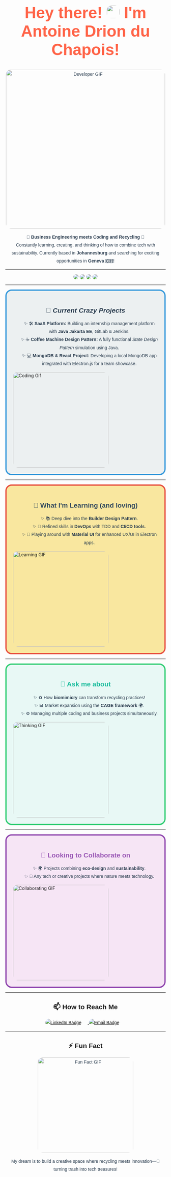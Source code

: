 <h1 align="center" style="font-size: 50px; color: #ff6347;">
  Hey there! <img src="https://media.giphy.com/media/hvRJCLFzcasrR4ia7z/giphy.gif" width="40px"> I'm Antoine Drion du Chapois!
</h1>

<p align="center">
  <img src="https://media.giphy.com/media/l2JHRhAtnJSDNJ2py/giphy.gif" alt="Developer GIF" width="500">
</p>

<p align="center">
  <strong>🚀 Business Engineering meets Coding and Recycling 🌿</strong><br>
  Constantly learning, creating, and thinking of how to combine tech with sustainability. Currently based in <strong>Johannesburg</strong> and searching for exciting opportunities in <strong>Geneva 🇨🇭</strong>!
</p>

---

<div align="center">
  <img src="https://img.shields.io/badge/Java-Jakarta%20EE-orange?style=for-the-badge&logo=java&logoColor=white">
  <img src="https://img.shields.io/badge/React-JS-blue?style=for-the-badge&logo=react&logoColor=white">
  <img src="https://img.shields.io/badge/Docker-Compose-blue?style=for-the-badge&logo=docker&logoColor=white">
  <img src="https://img.shields.io/badge/MongoDB-Database-green?style=for-the-badge&logo=mongodb&logoColor=white">
</div>

---

<div style="border: 4px solid #3498db; padding: 20px; border-radius: 20px; background-color: #ecf0f1;">
  <h2 align="center" style="color: #2c3e50;">🔭 <i>Current Crazy Projects</i></h2>
  <ul style="list-style-type: none; text-align: center;">
    <li>🛠️ <strong>SaaS Platform:</strong> Building an internship management platform with <strong>Java Jakarta EE</strong>, GitLab & Jenkins.</li>
    <li>☕ <strong>Coffee Machine Design Pattern:</strong> A fully functional <i>State Design Pattern</i> simulation using Java.</li>
    <li>💻 <strong>MongoDB & React Project:</strong> Developing a local MongoDB app integrated with Electron.js for a team showcase.</li>
  </ul>
  <img src="https://media.giphy.com/media/l4pTfx2qLszoacZRS/giphy.gif" alt="Coding Gif" width="300">
</div>

---

<div style="border: 4px solid #e74c3c; padding: 20px; border-radius: 20px; background-color: #f9e79f;">
  <h2 align="center" style="color: #34495e;">🌱 What I'm Learning (and loving)</h2>
  <ul style="list-style-type: none; text-align: center;">
    <li>📚 Deep dive into the <strong>Builder Design Pattern</strong>.</li>
    <li>🔧 Refined skills in <strong>DevOps</strong> with TDD and <strong>CI/CD tools</strong>.</li>
    <li>🎨 Playing around with <strong>Material UI</strong> for enhanced UX/UI in Electron apps.</li>
  </ul>
  <img src="https://media.giphy.com/media/l378khQxt68syiWJy/giphy.gif" alt="Learning GIF" width="300">
</div>

---

<div style="border: 4px solid #2ecc71; padding: 20px; border-radius: 20px; background-color: #e8f8f5;">
  <h2 align="center" style="color: #1abc9c;">💬 Ask me about</h2>
  <ul style="list-style-type: none; text-align: center;">
    <li>♻️ How <strong>biomimicry</strong> can transform recycling practices!</li>
    <li>📊 Market expansion using the <strong>CAGE framework</strong> 🌍.</li>
    <li>⚙️ Managing multiple coding and business projects simultaneously.</li>
  </ul>
  <img src="https://media.giphy.com/media/3o6Zt8zb1u0pFRaTKk/giphy.gif" alt="Thinking GIF" width="300">
</div>

---

<div style="border: 4px solid #8e44ad; padding: 20px; border-radius: 20px; background-color: #f6e5f5;">
  <h2 align="center" style="color: #9b59b6;">👯 Looking to Collaborate on</h2>
  <ul style="list-style-type: none; text-align: center;">
    <li>🌍 Projects combining <strong>eco-design</strong> and <strong>sustainability</strong>.</li>
    <li>🤖 Any tech or creative projects where nature meets technology.</li>
  </ul>
  <img src="https://media.giphy.com/media/l3q2wJsC23ikF6Dwc/giphy.gif" alt="Collaborating GIF" width="300">
</div>

---

<h2 align="center">📫 How to Reach Me</h2>
<p align="center">
  <a href="https://linkedin.com/in/antoine-drionduchapois" target="_blank">
    <img src="https://img.shields.io/badge/-LinkedIn-0077B5?style=for-the-badge&logo=linkedin&logoColor=white" alt="LinkedIn Badge">
  </a>
  <a href="mailto:ant-drion@businessengineering.com">
    <img src="https://img.shields.io/badge/-Email-D14836?style=for-the-badge&logo=gmail&logoColor=white" alt="Email Badge">
  </a>
</p>

---

<h2 align="center">⚡ Fun Fact</h2>
<p align="center">
  <img src="https://media.giphy.com/media/3oEjHCWdU7F4hbZMIY/giphy.gif" alt="Fun Fact GIF" width="300">
</p>
<p align="center">
  My dream is to build a creative space where recycling meets innovation—🌿 turning trash into tech treasures!
</p>

<style>
  h1, h2 {
    font-family: 'Comic Sans MS', cursive, sans-serif;
  }

  ul {
    list-style-type: none;
  }

  li::before {
    content: "✨ ";
  }

  p, ul {
    font-family: 'Arial', sans-serif;
    color: #2c3e50;
    line-height: 1.8;
  }

  img {
    border-radius: 15px;
  }

  div {
    transition: transform 0.3s ease-in-out;
  }

  div:hover {
    transform: scale(1.05);
  }

  a img {
    margin-right: 20px;
  }

  a:hover {
    opacity: 0.8;
  }
</style>
